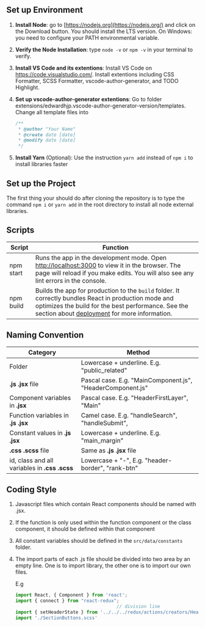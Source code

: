 ## Set up Environment

1. **Install Node**: go to [https://nodejs.org](https://nodejs.org/) and click on the Download button. You should install the LTS version. On Windows: you need to configure your PATH environmental variable.

2. **Verify the Node Installation**: type `node -v` or `npm -v` in your terminal to verify.

3. **Install VS Code and its extentions**: Install VS Code on https://code.visualstudio.com/. Install extentions including CSS Formatter, SCSS Formatter, vscode-author-generator, and TODO Highlight.

4. **Set up vscode-author-generator extentions**: Go to folder extensions/edwardhjp.vscode-author-generator-version/templates. Change all template files into 

   ```javascript
   /**
    * @author "Your Name"
    * @create date [date]
    * @modify date [date]
    */
   ```

5. **Install Yarn** (Optional): Use the instruction `yarn add`  instead of `npm i` to install libraries faster 

## Set up the Project

The first thing your should do after cloning the repository is to type the command `npm i` or `yarn add` in the root directory to install all node external libraries.

## Scripts

| Script    | Function                                                     |
| --------- | ------------------------------------------------------------ |
| npm start | Runs the app in the development mode. Open [http://localhost:3000](http://localhost:3000) to view it in the browser. The page will reload if you make edits. You will also see any lint errors in the console. |
| npm build | Builds the app for production to the `build` folder. It correctly bundles React in production mode and optimizes the build for the best performance. See the section about [deployment](https://facebook.github.io/create-react-app/docs/deployment) for more information. |

## Naming Convention

| Category                                      | Method                                                     |
| --------------------------------------------- | ---------------------------------------------------------- |
| Folder                                        | Lowercase + underline. E.g. "public_related"               |
| **.js .jsx** file                             | Pascal case. E.g. "MainComponent.js", "HeaderComponent.js" |
| Component variables in **.jsx**               | Pascal case. E.g. "HeaderFirstLayer", "Main"               |
| Function variables in **.js .jsx**            | Camel case. E.g. "handleSearch", "handleSubmit",           |
| Constant values in **.js .jsx**               | Lowercase + underline. E.g. "main_margin"                  |
| **.css .scss** file                           | Same as **.js .jsx** file                                  |
| id, class and all variables in **.css .scss** | Lowercase + "-", E.g. "header-border", "rank-btn"          |

## Coding Style

1. Javascript files which contain React components should be named with .jsx.

2. If the function is only used within the function component or the class component, it should be defined within that component

3. All constant variables should be defined in the `src/data/constants` folder.

4. The import parts of each .js file should be divided into two area by an empty line. One is to import library, the other one is to import our own files.

   E.g

   ```javascript
   import React, { Component } from 'react';
   import { connect } from "react-redux";
   										// division line
   import { setHeaderState } from '../../../redux/actions/creators/HeaderStateAction';
   import './SectionButtons.scss'
   ```

   